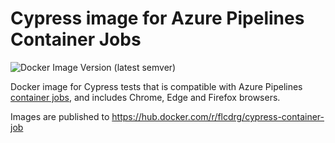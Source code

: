 # Cypress image for Azure Pipelines Container Jobs

![Docker Image Version (latest semver)](https://img.shields.io/docker/v/flcdrg/cypress-container-job)

Docker image for Cypress tests that is compatible with Azure Pipelines [container jobs](https://learn.microsoft.com/azure/devops/pipelines/process/container-phases?view=azure-devops&WT.mc_id=DOP-MVP-5001655), and includes Chrome, Edge and Firefox browsers.

Images are published to <https://hub.docker.com/r/flcdrg/cypress-container-job>
